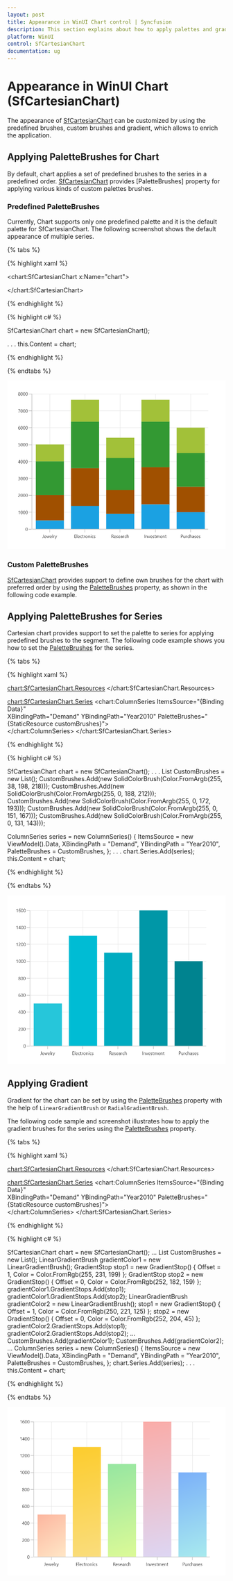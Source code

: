 ```yaml
---
layout: post
title: Appearance in WinUI Chart control | Syncfusion
description: This section explains about how to apply palettes and gradient in the Syncfusion WinUI Chart(SfCartesianChart) control.
platform: WinUI
control: SfCartesianChart
documentation: ug
---
```


# Appearance in WinUI Chart (SfCartesianChart)

The appearance of [SfCartesianChart](https://help.syncfusion.com/cr/winui/Syncfusion.UI.Xaml.Charts.SfCartesianChart.html) can be customized by using the predefined brushes, custom brushes and gradient, which allows to enrich the application.

## Applying PaletteBrushes for Chart

By default, chart applies a set of predefined brushes to the series in a predefined order. [SfCartesianChart](https://help.syncfusion.com/cr/winui/Syncfusion.UI.Xaml.Charts.SfCartesianChart.html) provides [PaletteBrushes] property for applying various kinds of custom palettes brushes.

### Predefined PaletteBrushes

Currently, Chart supports only one predefined palette and it is the default palette for SfCartesianChart. The following screenshot shows the default appearance of multiple series.

{% tabs %}

{% highlight xaml %}

<chart:SfCartesianChart x:Name="chart">

</chart:SfCartesianChart>

{% endhighlight %}

{% highlight c# %}

SfCartesianChart chart = new SfCartesianChart();

. . .
this.Content = chart;

{% endhighlight %}

{% endtabs %}

![Predefined PaletteBrushes in WinUI Chart](Appearance_images/WinUI_chart_predefined_palette.png)

### Custom PaletteBrushes

[SfCartesianChart](https://help.syncfusion.com/cr/winui/Syncfusion.UI.Xaml.Charts.SfCartesianChart.html) provides support to define own brushes for the chart with preferred order by using the [PaletteBrushes]() property, as shown in the following code example.

## Applying PaletteBrushes for Series

Cartesian chart provides support to set the palette to series for applying predefined brushes to the segment. The following code example shows you how to set the [PaletteBrushes]() for the series.

{% tabs %}

{% highlight xaml %}

<chart:SfCartesianChart.Resources>
    <BrushCollection x:Key="customBrushes">
        <SolidColorBrush Color="#26c6da"/>
        <SolidColorBrush Color="#00bcd4"/>
        <SolidColorBrush Color="#00acc1"/>
        <SolidColorBrush Color="#0097a7"/>
        <SolidColorBrush Color="#00838f"/>
    </BrushCollection>
</chart:SfCartesianChart.Resources>

<chart:SfCartesianChart.Series>
    <chart:ColumnSeries ItemsSource="{Binding Data}"  
                        XBindingPath="Demand" 
                        YBindingPath="Year2010" 
                        PaletteBrushes="{StaticResource customBrushes}">        
    </chart:ColumnSeries>
</chart:SfCartesianChart.Series>

{% endhighlight %}

{% highlight c# %}

SfCartesianChart chart = new SfCartesianChart();
. . .
List<Brush> CustomBrushes = new List<Brush>();
CustomBrushes.Add(new SolidColorBrush(Color.FromArgb(255, 38, 198, 218)));
CustomBrushes.Add(new SolidColorBrush(Color.FromArgb(255, 0, 188, 212)));
CustomBrushes.Add(new SolidColorBrush(Color.FromArgb(255, 0, 172, 193)));
CustomBrushes.Add(new SolidColorBrush(Color.FromArgb(255, 0, 151, 167)));
CustomBrushes.Add(new SolidColorBrush(Color.FromArgb(255, 0, 131, 143)));

ColumnSeries series = new ColumnSeries()
{
    ItemsSource = new ViewModel().Data,
    XBindingPath = "Demand",
    YBindingPath = "Year2010",
    PaletteBrushes = CustomBrushes,
};
. . .
chart.Series.Add(series);
this.Content = chart;

{% endhighlight %}

{% endtabs %}

![Custom PaletteBrushes in WinUI Chart](Appearance_images/WinUI_chart_custom_palette.png)

## Applying Gradient

Gradient for the chart can be set by using the [PaletteBrushes]() property with the help of `LinearGradientBrush` or `RadialGradientBrush`.

The following code sample and screenshot illustrates how to apply the gradient brushes for the series using the [PaletteBrushes]() property.

{% tabs %}

{% highlight xaml %}

<chart:SfCartesianChart.Resources>
    <BrushCollection x:Key="customBrushes">
        <LinearGradientBrush>
            <GradientStop Offset="1" Color="#FFE7C7" />
            <GradientStop Offset="0" Color="#FCB69F" />
        </LinearGradientBrush>
        <LinearGradientBrush>
            <GradientStop Offset="1" Color="#fadd7d" />
            <GradientStop Offset="0" Color="#fccc2d" />
        </LinearGradientBrush>
        <LinearGradientBrush>
            <GradientStop Offset="1" Color="#DCFA97" />
            <GradientStop Offset="0" Color="#96E6A1" />
        </LinearGradientBrush>
        <LinearGradientBrush>
            <GradientStop Offset="1" Color="#DDD6F3" />
            <GradientStop Offset="0" Color="#FAACA8" />
        </LinearGradientBrush>
        <LinearGradientBrush>
            <GradientStop Offset="1" Color="#A8EAEE" />
            <GradientStop Offset="0" Color="#7BB0F9" />
        </LinearGradientBrush>
    </BrushCollection>
</chart:SfCartesianChart.Resources>

<chart:SfCartesianChart.Series>
    <chart:ColumnSeries ItemsSource="{Binding Data}"  
                        XBindingPath="Demand" 
                        YBindingPath="Year2010" 
                        PaletteBrushes="{StaticResource customBrushes}">        
    </chart:ColumnSeries>
</chart:SfCartesianChart.Series>

{% endhighlight %}

{% highlight c# %}

SfCartesianChart chart = new SfCartesianChart();
...
List<Brush> CustomBrushes = new List<Brush>();
LinearGradientBrush gradientColor1 = new LinearGradientBrush();
GradientStop stop1 = new GradientStop() { Offset = 1, Color = Color.FromRgb(255, 231, 199) };
GradientStop stop2 = new GradientStop() { Offset = 0, Color = Color.FromRgb(252, 182, 159) };
gradientColor1.GradientStops.Add(stop1);
gradientColor1.GradientStops.Add(stop2);
LinearGradientBrush gradientColor2 = new LinearGradientBrush();
stop1 = new GradientStop() { Offset = 1, Color = Color.FromRgb(250, 221, 125) };
stop2 = new GradientStop() { Offset = 0, Color = Color.FromRgb(252, 204, 45) };
gradientColor2.GradientStops.Add(stop1);
gradientColor2.GradientStops.Add(stop2);
...
CustomBrushes.Add(gradientColor1);
CustomBrushes.Add(gradientColor2);
...
ColumnSeries series = new ColumnSeries()
{
    ItemsSource = new ViewModel().Data,
    XBindingPath = "Demand",
    YBindingPath = "Year2010",
    PaletteBrushes = CustomBrushes,
};
chart.Series.Add(series);
. . .            
this.Content = chart;

{% endhighlight %}

{% endtabs %}

![Gradient support in WinUI Chart](Appearance_images/WinUI_chart_gradient_color.png)